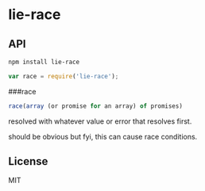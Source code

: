 # lie-race


## API

```bash
npm install lie-race
```

```javascript
var race = require('lie-race');
```

###race

```javascript
race(array (or promise for an array) of promises)
```

resolved with whatever value or error that resolves first.

should be obvious but fyi, this can cause race conditions.

## License

  MIT
